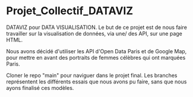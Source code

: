 # Projet_Collectif_DATAVIZ

DATAVIZ pour DATA VISUALISATION.
Le but de ce projet est de nous faire travailler sur la visualisation de données, via une/ des API, sur une page HTML.

Nous avons décidé d'utiliser les API d'Open Data Paris et de Google Map, pour mettre en avant des portraits de femmes célèbres qui ont marquées Paris.

Cloner le repo "main" pour naviguer dans le projet final.
Les branches représentent les différents essais que nous avons pu faire, sans que nous ayons finalisé ces modèles.
